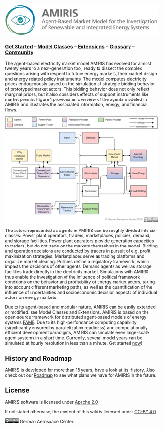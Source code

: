 ![AMIRIS_Logo](uploads/AMIRIS_LogoWTitle.png)

### [Get Started](./Get-Started.md) &ndash; [Model Classes](./Classes.md)  &ndash; [Extensions](./Extensions.md) &ndash; [Glossary](./Glossary.md) &ndash; [Community](./Community.md)

The agent-based electricity market model AMIRIS has evolved for almost twenty years to a next-generation tool, ready to dissect the complex questions arising with respect to future energy markets, their market design and energy related policy instruments.
The model computes electricity prices endogenously based on the simulation of strategic bidding behavior of prototyped market actors.
This bidding behavior does not only reflect marginal prices, but it also considers effects of support instruments like market premia.
Figure 1 provides an overview of the agents modeled in AMIRIS and illustrates the associated information, energy, and financial flows.

![AMIRIS_ModelSchema_CCBY4](uploads/AMIRIS_ModellSchema_CCBY4.png)

The actors represented as agents in AMIRIS can be roughly divided into six classes: Power plant operators, traders, marketplaces, policies, demand, and storage facilities.
Power plant operators provide generation capacities to traders, but do not trade on the markets themselves in the model.
Bidding and operation decisions are conducted by traders in pursuit of e.g. profit maximization strategies.
Marketplaces serve as trading platforms and organize market clearing.
Policies define a regulatory framework, which impacts the decisions of other agents. Demand agents as well as storage facilities trade directly in the electricity market. Simulations with AMIRIS thus enable the investigation of the influence of political framework conditions on the behavior and profitability of energy market actors, taking into account different marketing paths, as well as the quantification of the influence of uncertainties and socioeconomic decision aspects of individual actors on energy markets.

Due to its agent-based and modular nature, AMIRIS can be easily extended or modified, see [Model Classes](./Classes.md) and [Extensions](./Extensions.md).
AMIRIS is based on the open-source framework for distributed agent-based models of energy systems [FAME](https://gitlab.com/fame-framework/wiki/-/wikis/home).
Due to its high-performance computing capability (significantly ensured by parallelization readiness) and computationally efficient development paradigms, AMIRIS can simulate even large-scale agent systems in a short time.
Currently, several model years can be simulated at hourly resolution in less than a minute.
Get started [now](./Get-Started.md)!

## History and Roadmap

AMIRIS is developed for more than 15 years, have a look at its [History](./History.md).
Also check out our [Roadmap](./Roadmap.md) to see what plans we have for AMIRIS in the future.

## License

AMIRIS software is licensed under [Apache 2.0](../LICENSES/Apache-2.0.txt).

If not stated otherwise, the content of this wiki is licensed under [CC-BY 4.0](https://creativecommons.org/licenses/by/4.0).

<img src="./uploads/cc-by.png" alt="CC-BY 4.0" width="45"/> German Aerospace Center.